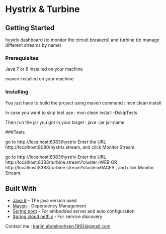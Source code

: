 # Hystrix & Turbine


## Getting Started

hystrix dashboard (to monitor the circuit breakers) and turbine (to manage different streams by name)

### Prerequisites

Java 7 or 8 installed on your machine

maven installed on your machine

### Installing

You just have to build the project using maven command : mvn clean install

In case you want to skip test use : mvn clean install -DskipTests

Then run the jar you got in your target : java -jar jar-name

###Tests

go to http://localhost:8383/hystrix
Enter the URL http://localhost:8080/hystrix.stream, and click Monitor Stream.

go to http://localhost:8383/hystrix
Enter the URL http://localhost:8383/turbine.stream?cluster=WEB OR http://localhost:8383/turbine.stream?cluster=RACES  , and click Monitor Stream.

## Built With

* [Java 8](http://www.oracle.com/technetwork/java/javase/overview/java8-2100321.html) - The java version used
* [Maven](https://maven.apache.org/) - Dependency Management
* [Spring boot](https://projects.spring.io/spring-boot/) - For embedded server and auto configuration
* [Spring cloud netflix](https://cloud.spring.io/spring-cloud-netflix/) - For service discovery

Contact me : karim.abdelmohsen.1992@gmail.com